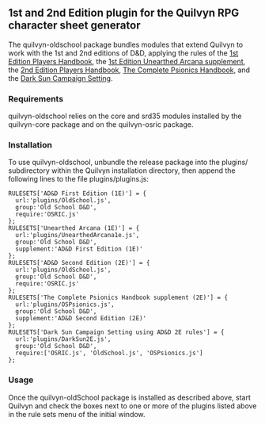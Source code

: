## 1st and 2nd Edition plugin for the Quilvyn RPG character sheet generator

The quilvyn-oldschool package bundles modules that extend Quilvyn to work
with the 1st and 2nd editions of D&D, applying the rules of
the <a href="https://www.drivethrurpg.com/product/17003/Players-Handbook-1e">1st
Edition Players Handbook</a>, 
the <a href="https://www.drivethrurpg.com/product/170096/Unearthed-Arcana-1e?term=unearthed+arcana">1st Edition Unearthed Arcana supplement</a>,
the <a href="https://www.drivethrurpg.com/product/16868/Players-Handbook-Revised-2e">2nd Edition Players Handbook</a>,
<a href="https://preview.drivethrurpg.com/en/product/16891/phbr5-the-complete-psionics-handbook-2e">The Complete Psionics Handbook</a>, and
the <a href="https://preview.drivethrurpg.com/en/product/17203/dark-sun-campaign-setting-expanded-and-revised-edition-2e">Dark Sun Campaign Setting</a>.

### Requirements

quilvyn-oldschool relies on the core and srd35 modules installed by the
quilvyn-core package and on the quilvyn-osric package.

### Installation

To use quilvyn-oldschool, unbundle the release package into the plugins/
subdirectory within the Quilvyn installation directory, then append the
following lines to the file plugins/plugins.js:

    RULESETS['AD&D First Edition (1E)'] = {
      url:'plugins/OldSchool.js',
      group:'Old School D&D',
      require:'OSRIC.js'
    };
    RULESETS['Unearthed Arcana (1E)'] = {
      url:'plugins/UnearthedArcana1e.js',
      group:'Old School D&D',
      supplement:'AD&D First Edition (1E)'
    };
    RULESETS['AD&D Second Edition (2E)'] = {
      url:'plugins/OldSchool.js',
      group:'Old School D&D',
      require:'OSRIC.js'
    };
    RULESETS['The Complete Psionics Handbook supplement (2E)'] = {
      url:'plugins/OSPsionics.js',
      group:'Old School D&D',
      supplement:'AD&D Second Edition (2E)'
    };
    RULESETS['Dark Sun Campaign Setting using AD&D 2E rules'] = {
      url:'plugins/DarkSun2E.js',
      group:'Old School D&D',
      require:['OSRIC.js', 'OldSchool.js', 'OSPsionics.js']
    };

### Usage

Once the quilvyn-oldSchool package is installed as described above, start
Quilvyn and check the boxes next to one or more of the plugins listed above in
the rule sets menu of the initial window.
